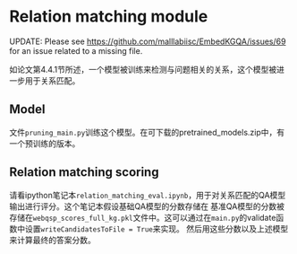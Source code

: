 # Relation matching module

UPDATE: Please see https://github.com/malllabiisc/EmbedKGQA/issues/69 for an issue related to a missing file.

如论文第4.4.1节所述，一个模型被训练来检测与问题相关的关系，这个模型被进一步用于关系匹配。

## Model

文件`pruning_main.py`训练这个模型。在可下载的pretrained_models.zip中，有一个预训练的版本。

## Relation matching scoring

请看ipython笔记本`relation_matching_eval.ipynb`，用于对关系匹配的QA模型输出进行评分。这个笔记本假设基础QA模型的分数存储在
基准QA模型的分数被存储在`webqsp_scores_full_kg.pkl`文件中。这可以通过在`main.py`的validate函数中设置`writeCandidatesToFile = True`来实现。
然后用这些分数以及上述模型来计算最终的答案分数。
